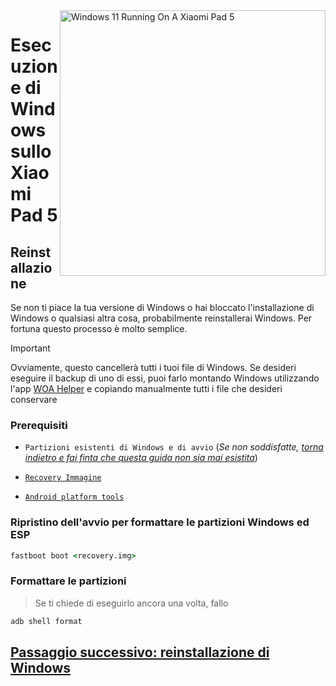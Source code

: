 <img align="right" src="https://raw.githubusercontent.com/erdilS/Port-Windows-11-Xiaomi-Pad-5/main/nabu.png" width="425" alt="Windows 11 Running On A Xiaomi Pad 5">


# Esecuzione di Windows sullo Xiaomi Pad 5

## Reinstallazione
Se non ti piace la tua versione di Windows o hai bloccato l'installazione di Windows o qualsiasi altra cosa, probabilmente reinstallerai Windows. Per fortuna questo processo è molto semplice.

> [!IMPORTANT]
> Ovviamente, questo cancellerà tutti i tuoi file di Windows. Se desideri eseguire il backup di uno di essi, puoi farlo montando Windows utilizzando l'app [WOA Helper](https://github.com/erdilS/Port-Windows-11-Xiaomi-Pad-5/releases/download/dualboot/woahelper.apk) e copiando manualmente tutti i file che desideri conservare


### Prerequisiti

- ```Partizioni esistenti di Windows e di avvio``` (*Se non soddisfatte, [torna indietro e fai finta che questa guida non sia mai esistita](/guide/Italian/1-partition-it.md)*)

- [```Recovery Immagine```](https://github.com/erdilS/Port-Windows-11-Xiaomi-Pad-5/releases/download/1.0/recovery.img)

- [```Android platform tools```](https://developer.android.com/studio/releases/platform-tools)


### Ripristino dell'avvio per formattare le partizioni Windows ed ESP

```cmd
fastboot boot <recovery.img>
```

### Formattare le partizioni
> Se ti chiede di eseguirlo ancora una volta, fallo
```cmd
adb shell format
```
## [Passaggio successivo: reinstallazione di Windows](/guide/Italian/3-install-it.md#Esegui-lo-msc)

